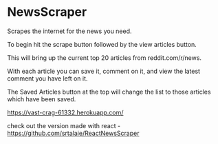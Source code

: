 # NewsScraper
Scrapes the internet for the news you need.

To begin hit the scrape button followed by the view articles button.

This will bring up the current top 20 articles from reddit.com/r/news.

With each article you can save it, comment on it, and view the latest comment you have left on it.

The Saved Articles button at the top will change the list to those articles which have been saved.

https://vast-crag-61332.herokuapp.com/

check out the version made with react -https://github.com/srtalaie/ReactNewsScraper
